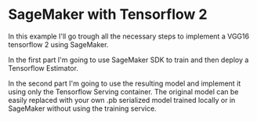 # SageMaker with Tensorflow 2

In this example I'll go trough all the necessary steps to implement a VGG16 tensorflow 2 using SageMaker.

In the first part I'm going to use SageMaker SDK to train and then deploy a Tensorflow Estimator.

In the second part I'm going to use the resulting model and implement it using only the Tensorflow Serving container. The original model can be easily replaced with your own .pb serialized model trained locally or in SageMaker without using the training service.


